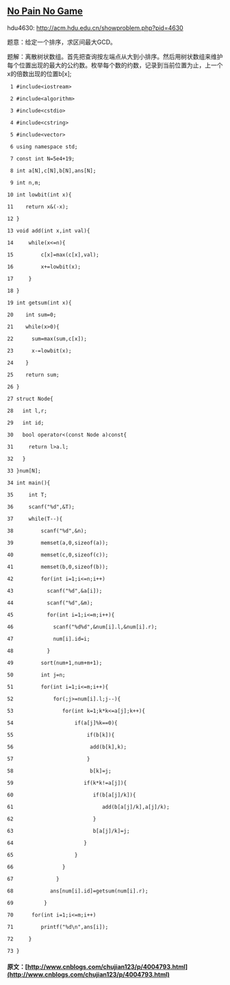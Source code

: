 ##  [ No Pain No Game ](http://www.cnblogs.com/chujian123/p/4004793.html)

hdu4630: [ http://acm.hdu.edu.cn/showproblem.php?pid=4630 ](http://acm.hdu.edu.cn/showproblem.php?pid=4630)

题意：给定一个排序，求区间最大GCD。 

题解：离散树状数组。首先把查询按左端点从大到小排序。然后用树状数组来维护每个位置出现的最大的公约数。枚举每个数的约数，记录到当前位置为止，上一个x的倍数出现的位置b[x]; 
    
    
     1 #include<iostream>
     2 #include<algorithm>
     3 #include<cstdio>
     4 #include<cstring>
     5 #include<vector>
     6 using namespace std;
     7 const int N=5e4+19;
     8 int a[N],c[N],b[N],ans[N];
     9 int n,m;
    10 int lowbit(int x){
    11    return x&(-x);
    12 }
    13 void add(int x,int val){
    14     while(x<=n){
    15         c[x]=max(c[x],val);
    16         x+=lowbit(x);
    17     }
    18 }
    19 int getsum(int x){
    20    int sum=0;
    21    while(x>0){
    22      sum=max(sum,c[x]);
    23      x-=lowbit(x);
    24    }
    25    return sum;
    26 }
    27 struct Node{
    28   int l,r;
    29   int id;
    30   bool operator<(const Node a)const{
    31     return l>a.l;
    32   }
    33 }num[N];
    34 int main(){
    35     int T;
    36     scanf("%d",&T);
    37     while(T--){
    38         scanf("%d",&n);
    39         memset(a,0,sizeof(a));
    40         memset(c,0,sizeof(c));
    41         memset(b,0,sizeof(b));
    42         for(int i=1;i<=n;i++)
    43           scanf("%d",&a[i]);
    44           scanf("%d",&m);
    45           for(int i=1;i<=m;i++){
    46             scanf("%d%d",&num[i].l,&num[i].r);
    47             num[i].id=i;
    48           }
    49         sort(num+1,num+m+1);
    50         int j=n;
    51         for(int i=1;i<=m;i++){
    52             for(;j>=num[i].l;j--){
    53                for(int k=1;k*k<=a[j];k++){
    54                    if(a[j]%k==0){
    55                        if(b[k]){
    56                         add(b[k],k);
    57                        }
    58                         b[k]=j;
    59                       if(k*k!=a[j]){
    60                          if(b[a[j]/k]){
    61                             add(b[a[j]/k],a[j]/k);
    62                          }
    63                          b[a[j]/k]=j;
    64                       }
    65                    }
    66                }
    67              }
    68            ans[num[i].id]=getsum(num[i].r);
    69          }
    70      for(int i=1;i<=m;i++)
    71         printf("%d\n",ans[i]);
    72     }
    73 }
#### 原文：[http://www.cnblogs.com/chujian123/p/4004793.html](http://www.cnblogs.com/chujian123/p/4004793.html)